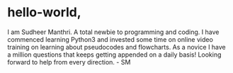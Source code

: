 # hello-world,

I am Sudheer Manthri. A total newbie to programming and coding. I have commenced learning Python3 and invested some time on online video training on learning about pseudocodes and flowcharts. As a novice I have a million questions that keeps getting appended on a daily basis! Looking forward to help from every direction. - SM
